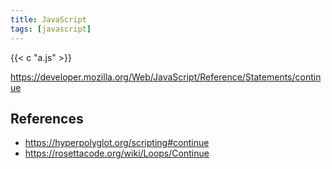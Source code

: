 ```yaml
---
title: JavaScript
tags: [javascript]
---
```


{{< c "a.js" >}}

<https://developer.mozilla.org/Web/JavaScript/Reference/Statements/continue>

## References

- <https://hyperpolyglot.org/scripting#continue>
- <https://rosettacode.org/wiki/Loops/Continue>
